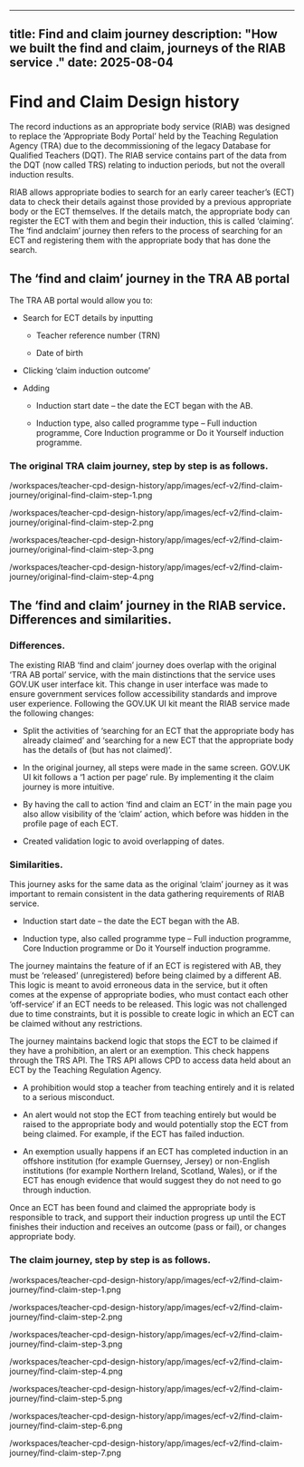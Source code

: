 
---
title: Find and claim journey
description: "How we built the find and claim, journeys of the RIAB service ."
date: 2025-08-04
---




# Find and Claim Design history 

The record inductions as an appropriate body service (RIAB) was designed to replace the ‘Appropriate Body Portal’ held by the Teaching Regulation Agency (TRA) due to the decommissioning of the legacy Database for Qualified Teachers (DQT). The RIAB service contains part of the data from the DQT (now called TRS) relating to induction periods, but not the overall induction results. 

RIAB allows appropriate bodies to search for an early career teacher’s (ECT) data to check their details against those provided by a previous appropriate body or the ECT themselves. If the details match, the appropriate body can register the ECT with them and begin their induction, this is called ‘claiming’. The ‘find andclaim’ journey then refers to the process of searching for an ECT and registering them with the appropriate body that has done the search.  

## The ‘find and claim’ journey in the TRA AB portal  

The TRA AB portal would allow you to:  

- Search for ECT details by inputting 

    - Teacher reference number (TRN) 

    - Date of birth  

- Clicking ‘claim induction outcome’ 

- Adding  

    - Induction start date – the date the ECT began with the AB.  

    - Induction type, also called programme type – Full induction programme, Core Induction programme or Do it Yourself induction programme.  

### The original TRA claim journey, step by step is as follows. 

/workspaces/teacher-cpd-design-history/app/images/ecf-v2/find-claim-journey/original-find-claim-step-1.png

/workspaces/teacher-cpd-design-history/app/images/ecf-v2/find-claim-journey/original-find-claim-step-2.png

/workspaces/teacher-cpd-design-history/app/images/ecf-v2/find-claim-journey/original-find-claim-step-3.png

/workspaces/teacher-cpd-design-history/app/images/ecf-v2/find-claim-journey/original-find-claim-step-4.png

## The ‘find and claim’ journey in the RIAB service. Differences and similarities. 


### Differences.  

The existing RIAB ‘find and claim’ journey does overlap with the original ‘TRA AB portal’ service, with the main distinctions that the service uses GOV.UK user interface kit. This change in user interface was made to ensure government services follow accessibility standards and improve user experience. Following the GOV.UK UI kit meant the RIAB service made the following changes:  

- Split the activities of ‘searching for an ECT that the appropriate body has already claimed’ and ‘searching for a new ECT that the appropriate body has the details of (but has not claimed)’.  

- In the original journey, all steps were made in the same screen. GOV.UK UI kit follows a ‘1 action per page’ rule. By implementing it the claim journey is more intuitive.  

- By having the call to action ‘find and claim an ECT’ in the main page you also allow visibility of the ‘claim’ action, which before was hidden in the profile page of each ECT.  

- Created validation logic to avoid overlapping of dates.  

### Similarities. 

This journey asks for the same data as the original ‘claim’ journey as it was important to remain consistent in the data gathering requirements of RIAB service. 

- Induction start date – the date the ECT began with the AB.  

- Induction type, also called programme type – Full induction programme, Core Induction programme or Do it Yourself induction programme. 

The journey maintains the feature of if an ECT is registered with AB, they must be ‘released’ (unregistered) before being claimed by a different AB. This logic is meant to avoid erroneous data in the service, but it often comes at the expense of appropriate bodies, who must contact each other ‘off-service’ if an ECT needs to be released. This logic was not challenged due to time constraints, but it is possible to create logic in which an ECT can be claimed without any restrictions.  

The journey maintains backend logic that stops the ECT to be claimed if they have a prohibition, an alert or an exemption. This check happens through the TRS API. The TRS API allows CPD to access data held about an ECT by the Teaching Regulation Agency.   

- A prohibition would stop a teacher from teaching entirely and it is related to a serious misconduct.  

- An alert would not stop the ECT from teaching entirely but would be raised to the appropriate body and would potentially stop the ECT from being claimed. For example, if the ECT has failed induction.  

- An exemption usually happens if an ECT has completed induction in an offshore institution (for example Guernsey, Jersey) or non-English institutions (for example Northern Ireland, Scotland, Wales), or if the ECT has enough evidence that would suggest they do not need to go through induction.  

Once an ECT has been found and claimed the appropriate body is responsible to track, and support their induction progress up until the ECT finishes their induction and receives an outcome (pass or fail), or changes appropriate body.  

### The claim journey, step by step is as follows. 

/workspaces/teacher-cpd-design-history/app/images/ecf-v2/find-claim-journey/find-claim-step-1.png

/workspaces/teacher-cpd-design-history/app/images/ecf-v2/find-claim-journey/find-claim-step-2.png

/workspaces/teacher-cpd-design-history/app/images/ecf-v2/find-claim-journey/find-claim-step-3.png

/workspaces/teacher-cpd-design-history/app/images/ecf-v2/find-claim-journey/find-claim-step-4.png

/workspaces/teacher-cpd-design-history/app/images/ecf-v2/find-claim-journey/find-claim-step-5.png

/workspaces/teacher-cpd-design-history/app/images/ecf-v2/find-claim-journey/find-claim-step-6.png

/workspaces/teacher-cpd-design-history/app/images/ecf-v2/find-claim-journey/find-claim-step-7.png


 

 

 

 

 

 

 